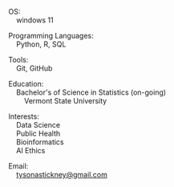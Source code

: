 OS: \
&nbsp;&nbsp;&nbsp;&nbsp;windows 11

Programming Languages: \
&nbsp;&nbsp;&nbsp;&nbsp;Python, R, SQL 

Tools: \
&nbsp;&nbsp;&nbsp;&nbsp;Git, GitHub

Education: \
&nbsp;&nbsp;&nbsp;&nbsp;Bachelor's of Science in Statistics (on-going)\
&nbsp;&nbsp;&nbsp;&nbsp;&nbsp;&nbsp;&nbsp;&nbsp;Vermont State University

Interests:  
&nbsp;&nbsp;&nbsp;&nbsp;Data Science \
&nbsp;&nbsp;&nbsp;&nbsp;Public Health \
&nbsp;&nbsp;&nbsp;&nbsp;Bioinformatics \
&nbsp;&nbsp;&nbsp;&nbsp;AI Ethics   

Email: \
&nbsp;&nbsp;&nbsp;&nbsp;tysonastickney@gmail.com
